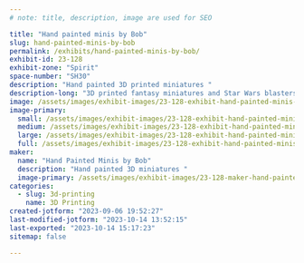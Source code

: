 ```yaml
---
# note: title, description, image are used for SEO

title: "Hand painted minis by Bob"
slug: hand-painted-minis-by-bob
permalink: /exhibits/hand-painted-minis-by-bob/
exhibit-id: 23-128
exhibit-zone: "Spirit"
space-number: "SH30"
description: "Hand painted 3D printed miniatures "
description-long: "3D printed fantasy miniatures and Star Wars blasters and miniature Star Wars helmets all hand painted by Bob"
image: /assets/images/exhibit-images/23-128-exhibit-hand-painted-minis-by-bob-img-1996-large.jpeg
image-primary: 
  small: /assets/images/exhibit-images/23-128-exhibit-hand-painted-minis-by-bob-img-1996-small.jpeg
  medium: /assets/images/exhibit-images/23-128-exhibit-hand-painted-minis-by-bob-img-1996-medium.jpeg
  large: /assets/images/exhibit-images/23-128-exhibit-hand-painted-minis-by-bob-img-1996-large.jpeg
  full: /assets/images/exhibit-images/23-128-exhibit-hand-painted-minis-by-bob-img-1996-full.jpeg
maker: 
  name: "Hand Painted Minis by Bob"
  description: "Hand painted 3D miniatures "
  image-primary: /assets/images/exhibit-images/23-128-maker-hand-painted-minis-by-bob-img-2419-medium.jpeg
categories: 
  - slug: 3d-printing
    name: 3D Printing
created-jotform: "2023-09-06 19:52:27"
last-modified-jotform: "2023-10-14 13:52:15"
last-exported: "2023-10-14 15:17:23"
sitemap: false

---
```

